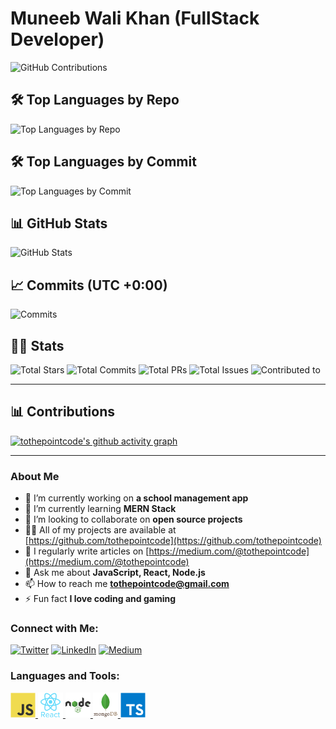 # Muneeb Wali Khan (FullStack Developer)

![GitHub Contributions](https://github-readme-streak-stats.herokuapp.com/?user=tothepointcode&theme=dark&hide_border=true)

## 🛠 Top Languages by Repo
![Top Languages by Repo](https://github-readme-stats.vercel.app/api/top-langs/?username=tothepointcode&theme=dark&hide_border=true&layout=compact)

## 🛠 Top Languages by Commit
![Top Languages by Commit](https://github-readme-stats.vercel.app/api/top-langs/?username=tothepointcode&langs_count=10&hide=java&theme=dark&hide_border=true)

## 📊 GitHub Stats
![GitHub Stats](https://github-readme-stats.vercel.app/api?username=MuneebWaliKhan09&show_icons=true&theme=dark&hide_border=true)

## 📈 Commits (UTC +0:00)
![Commits](https://github-readme-streak-stats.herokuapp.com/?user=tothepointcode&theme=dark&hide_border=true&hide_title=true&hide=days)

## 👨‍💻 Stats
![Total Stars](https://img.shields.io/github/stars/tothepointcode?style=for-the-badge&color=orange&label=Total%20Stars)
![Total Commits](https://img.shields.io/github/commit-activity/y/tothepointcode?style=for-the-badge&color=orange&label=Total%20Commits)
![Total PRs](https://img.shields.io/github/issues-pr-closed-raw/tothepointcode?style=for-the-badge&color=orange&label=Total%20PRs)
![Total Issues](https://img.shields.io/github/issues-closed-raw/tothepointcode?style=for-the-badge&color=orange&label=Total%20Issues)
![Contributed to](https://img.shields.io/github/contributors/tothepointcode?style=for-the-badge&color=orange&label=Contributed%20to)

---

## 📊 Contributions
[![tothepointcode's github activity graph](https://activity-graph.herokuapp.com/graph?username=tothepointcode&theme=react-dark)](https://github.com/tothepointcode/github-readme-activity-graph)

---

### About Me
- 🔭 I’m currently working on **a school management app**
- 🌱 I’m currently learning **MERN Stack**
- 👯 I’m looking to collaborate on **open source projects**
- 👨‍💻 All of my projects are available at [https://github.com/tothepointcode](https://github.com/tothepointcode)
- 📝 I regularly write articles on [https://medium.com/@tothepointcode](https://medium.com/@tothepointcode)
- 💬 Ask me about **JavaScript, React, Node.js**
- 📫 How to reach me **tothepointcode@gmail.com**
- ⚡ Fun fact **I love coding and gaming**

### Connect with Me:
<p align="left">
  <a href="https://twitter.com/tothepointcode" target="blank"><img src="https://raw.githubusercontent.com/rahuldkjain/github-profile-readme-generator/master/src/images/icons/Social/twitter.svg" alt="Twitter" height="30" width="40" /></a>
  <a href="https://linkedin.com/in/tothepointcode" target="blank"><img src="https://raw.githubusercontent.com/rahuldkjain/github-profile-readme-generator/master/src/images/icons/Social/linked-in-alt.svg" alt="LinkedIn" height="30" width="40" /></a>
  <a href="https://medium.com/@tothepointcode" target="blank"><img src="https://raw.githubusercontent.com/rahuldkjain/github-profile-readme-generator/master/src/images/icons/Social/medium.svg" alt="Medium" height="30" width="40" /></a>
</p>

### Languages and Tools:
<p align="left">
  <a href="https://developer.mozilla.org/en-US/docs/Web/JavaScript" target="_blank"> <img src="https://raw.githubusercontent.com/devicons/devicon/master/icons/javascript/javascript-original.svg" alt="JavaScript" width="40" height="40"/> </a>
  <a href="https://reactjs.org/" target="_blank"> <img src="https://raw.githubusercontent.com/devicons/devicon/master/icons/react/react-original-wordmark.svg" alt="React" width="40" height="40"/> </a>
  <a href="https://nodejs.org" target="_blank"> <img src="https://raw.githubusercontent.com/devicons/devicon/master/icons/nodejs/nodejs-original-wordmark.svg" alt="Node.js" width="40" height="40"/> </a>
  <a href="https://www.mongodb.com/" target="_blank"> <img src="https://raw.githubusercontent.com/devicons/devicon/master/icons/mongodb/mongodb-original-wordmark.svg" alt="MongoDB" width="40" height="40"/> </a>
  <a href="https://www.typescriptlang.org/" target="_blank"> <img src="https://raw.githubusercontent.com/devicons/devicon/master/icons/typescript/typescript-original.svg" alt="TypeScript" width="40" height="40"/> </a>
</p>
